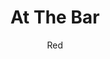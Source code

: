 ---
media: "images/rounds/round_4_2/bar.png"
media_type: image
title: At The Bar
author: [Red]
desc: The NT colonists have a drink at the bar before setting out into the snow.
---